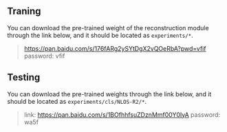 ## Traning

You can download the pre-trained weight of the reconstruction module through the link below, and it should be located as `experiments/*`.

> https://pan.baidu.com/s/176fARg2ySYtDgX2vQOeRbA?pwd=vfif
> password: vfif

## Testing

You can download the pre-trained weights through the link below, and it should be located as `experiments/cls/NLOS-R2/*`.

> link: https://pan.baidu.com/s/1BOfhhfsuZDznMmf00Y0IyA
> password: wa5f 